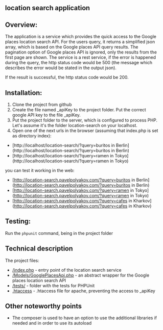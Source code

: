 ## location search application

## Overview:
The application is a service which provides the quick access to the Google places location search API.
For the users query, it returns a simplified json array, which is based on the Google places API query results.
The pagination option of Google places API is ignored, only the results from the first page are shown.
The service is a rest service, if the error is happened during the query, the http status code would be 500 (the message which describes the error would be stated in the output json).

If the result is successful, the http status code would be 200.

## Installation:
1. Clone the project from github
1. Create the file named _apiKey to the project folder. Put the correct google API key to the file _apiKey.
2. Put the project folder to the server, which is configured to process PHP. Let's assume it's the folder location-search on your localhost.
3. Open one of the next urls in the browser (assuming that index.php is set as directory index):
  * [http://localhost/location-search/?query=buritos in Berlin](http://localhost/location-search/?query=buritos in Berlin)
  * [http://localhost/location-search/?query=ramen in Tokyo](http://localhost/location-search/?query=ramen in Tokyo)

you can test it working in the web:

* [http://location-search.pavelpolyakov.com/?query=buritos in Berlin](http://location-search.pavelpolyakov.com/?query=buritos in Berlin)
* [http://location-search.pavelpolyakov.com/?query=ramen in Tokyo](http://location-search.pavelpolyakov.com/?query=ramen in Tokyo)
* [http://location-search.pavelpolyakov.com/?query=cafes in Kharkov](http://location-search.pavelpolyakov.com/?query=cafes in Kharkov)


## Testing:
Run the ```phpunit``` command, being in the project folder

## Technical description
The project files:
* [/index.php](/index.php) - entry point of the location search service
* [/Models/GooglePlacesApi.php](/Models/GooglePlacesApi.php) - an abstract wrapper for the Google places location search API
* [/tests/](/tests/) - folder with the tests for PHPUnit
* [.htaccess](.htaccess) - .htaccess file for apache, preventing the access to _apiKey

## Other noteworthy points
* The composer is used to have an option to use the additional libraries if needed and in order to use its autoload
